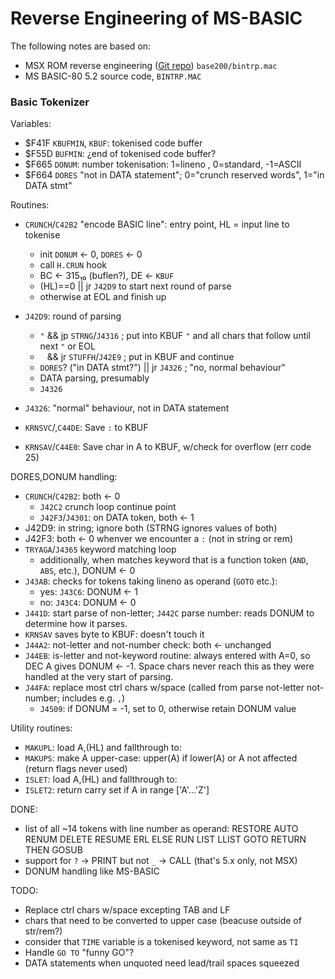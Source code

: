 Reverse Engineering of MS-BASIC
===============================

The following notes are based on:
- MSX ROM reverse engineering ([Git repo][syssrc]) `base200/bintrp.mac`
- MS BASIC-80 5.2 source code, `BINTRP.MAC`

### Basic Tokenizer

Variables:
- $F41F `KBUFMIN`, `KBUF`: tokenised code buffer
- $F55D `BUFMIN`: ¿end of tokenised code buffer?
- $F665 `DONUM`: number tokenisation: 1=lineno , 0=standard, -1=ASCII
- $F664 `DORES` "not in DATA statement";
  0="crunch reserved words", 1="in DATA stmt"

Routines:

- `CRUNCH`/`C42B2` "encode BASIC line":
  entry point, HL = input line to tokenise
  - init `DONUM` ← 0, `DORES` ← 0
  - call `H.CRUN` hook
  - BC ← 315₁₀ (buflen?), DE ← `KBUF`
  - (HL)==0 || jr `J42D9` to start next round of parse
  - otherwise at EOL and finish up

- `J42D9`: round of parsing
  - `"` && jp `STRNG`/`J4316`
           ;  put into KBUF `"` and all chars that follow until next `"` or EOL
  - ` ` && jr `STUFFH`/`J42E9` ; put in KBUF and continue
  - `DORES`? ("in DATA stmt?") || jr `J4326` ; "no, normal behaviour"
  - DATA parsing, presumably
  - `J4326`

- `J4326`: "normal" behaviour, not in DATA statement

- `KRNSVC`/,`C44DE`: Save `:` to KBUF
- `KRNSAV`/`C44E0`: Save char in A to KBUF, w/check for overflow (err code 25)

DORES,DONUM handling:
- `CRUNCH`/`C42B2`: both ← 0
  - `J42C2` crunch loop continue point
  - `J42F3`/`J4301`: on DATA token, both ← 1
- J42D9: in string; ignore both (STRNG ignores values of both)
- J42F3: both ← 0 whenver we encounter a `:` (not in string or rem)
- `TRYAGA`/`J4365` keyword matching loop
  - additionally, when matches keyword that is a function token
    (`AND`, `ABS`, etc.), DONUM ← 0
- `J43AB`: checks for tokens taking lineno as operand (`GOTO` etc.):
  - yes: `J43C6`: DONUM ← 1
  - no:  `J43C4`: DONUM ← 0
- `J441D`: start parse of non-letter;
    `J442C` parse number: reads DONUM to determine how it parses.
- `KRNSAV` saves byte to KBUF: doesn't touch it
- `J44A2`: not-letter and not-number check: both ← unchanged
- `J44EB`: is-letter and not-keyword routine: always entered with A=0, so
  DEC A gives DONUM ← -1. Space chars never reach this as they were handled
  at the very start of parsing.
- `J44FA`: replace most ctrl chars w/space
  (called from parse not-letter not-number; includes e.g. `,`)
  - `J4509`: if DONUM = -1, set to 0, otherwise retain DONUM value

Utility routines:
- `MAKUPL`: load A,(HL) and fallthrough to:
- `MAKUPS`: make A upper-case: upper(A) if lower(A) or A not affected
            (return flags never used)
- `ISLET`: load A,(HL) and fallthrough to:
- `ISLET2`: return carry set if A in range ['A'...'Z']

DONE:
- list of all ~14 tokens with line number as operand: RESTORE AUTO RENUM
  DELETE RESUME ERL ELSE RUN LIST LLIST GOTO RETURN THEN GOSUB
- support for `?` → PRINT but not `_` → CALL (that's 5.x only, not MSX)
- DONUM handling like MS-BASIC

TODO:
- Replace ctrl chars w/space excepting TAB and LF
- chars that need to be converted to upper case (beacuse outside of str/rem?)
- consider that `TIME` variable is a tokenised keyword, not same as `TI`
- Handle `GO TO` "funny GO"?
- DATA statements when unquoted need lead/trail spaces squeezed


<!-------------------------------------------------------------------->
[syssrc]: https://git.code.sf.net/p/msxsyssrc/git
